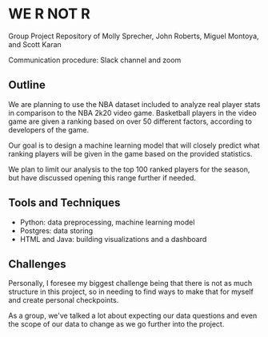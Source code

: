 # WE R NOT R
 Group Project Repository of Molly Sprecher, John Roberts, Miguel Montoya, and Scott Karan
 
 Communication procedure: Slack channel and zoom
 
 ## Outline 
 
We are planning to use the NBA dataset included to analyze real player stats in comparison to the NBA 2k20 video game. Basketball players in the video game are given a ranking based on over 50 different factors, according to developers of the game. 
 
Our goal is to design a machine learning model that will closely predict what ranking players will be given in the game based on the provided statistics. 

We plan to limit our analysis to the top 100 ranked players for the season, but have discussed opening this range further if needed. 

## Tools and Techniques

* Python: data preprocessing, machine learning model 
* Postgres: data storing
* HTML and Java: building visualizations and a dashboard 

## Challenges 

Personally, I foresee my biggest challenge being that there is not as much structure in this project, so in needing to find ways to make that for myself and create personal checkpoints. 

As a group, we've talked a lot about expecting our data questions and even the scope of our data to change as we go further into the project. 
